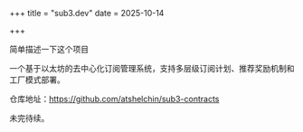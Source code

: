 

+++
title = "sub3.dev"
date = 2025-10-14

+++

简单描述一下这个项目

一个基于以太坊的去中心化订阅管理系统，支持多层级订阅计划、推荐奖励机制和工厂模式部署。

仓库地址：https://github.com/atshelchin/sub3-contracts

未完待续。
